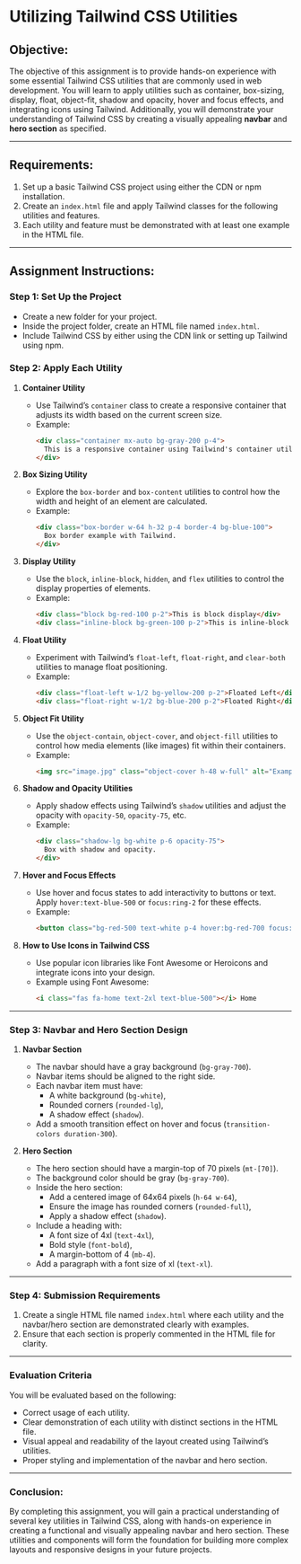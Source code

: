 # **Utilizing Tailwind CSS Utilities**

## **Objective:**

The objective of this assignment is to provide hands-on experience with some essential Tailwind CSS utilities that are commonly used in web development. You will learn to apply utilities such as container, box-sizing, display, float, object-fit, shadow and opacity, hover and focus effects, and integrating icons using Tailwind. Additionally, you will demonstrate your understanding of Tailwind CSS by creating a visually appealing **navbar** and **hero section** as specified.

---

## **Requirements:**

1. Set up a basic Tailwind CSS project using either the CDN or npm installation.
2. Create an `index.html` file and apply Tailwind classes for the following utilities and features.
3. Each utility and feature must be demonstrated with at least one example in the HTML file.

---

## **Assignment Instructions:**

### **Step 1: Set Up the Project**
- Create a new folder for your project.
- Inside the project folder, create an HTML file named `index.html`.
- Include Tailwind CSS by either using the CDN link or setting up Tailwind using npm.

### **Step 2: Apply Each Utility**

1. **Container Utility**
   - Use Tailwind’s `container` class to create a responsive container that adjusts its width based on the current screen size.
   - Example:
     ```html
     <div class="container mx-auto bg-gray-200 p-4">
       This is a responsive container using Tailwind's container utility.
     </div>
     ```

2. **Box Sizing Utility**
   - Explore the `box-border` and `box-content` utilities to control how the width and height of an element are calculated.
   - Example:
     ```html
     <div class="box-border w-64 h-32 p-4 border-4 bg-blue-100">
       Box border example with Tailwind.
     </div>
     ```

3. **Display Utility**
   - Use the `block`, `inline-block`, `hidden`, and `flex` utilities to control the display properties of elements.
   - Example:
     ```html
     <div class="block bg-red-100 p-2">This is block display</div>
     <div class="inline-block bg-green-100 p-2">This is inline-block display</div>
     ```

4. **Float Utility**
   - Experiment with Tailwind’s `float-left`, `float-right`, and `clear-both` utilities to manage float positioning.
   - Example:
     ```html
     <div class="float-left w-1/2 bg-yellow-200 p-2">Floated Left</div>
     <div class="float-right w-1/2 bg-blue-200 p-2">Floated Right</div>
     ```

5. **Object Fit Utility**
   - Use the `object-contain`, `object-cover`, and `object-fill` utilities to control how media elements (like images) fit within their containers.
   - Example:
     ```html
     <img src="image.jpg" class="object-cover h-48 w-full" alt="Example Image">
     ```

6. **Shadow and Opacity Utilities**
   - Apply shadow effects using Tailwind’s `shadow` utilities and adjust the opacity with `opacity-50`, `opacity-75`, etc.
   - Example:
     ```html
     <div class="shadow-lg bg-white p-6 opacity-75">
       Box with shadow and opacity.
     </div>
     ```

7. **Hover and Focus Effects**
   - Use hover and focus states to add interactivity to buttons or text. Apply `hover:text-blue-500` or `focus:ring-2` for these effects.
   - Example:
     ```html
     <button class="bg-red-500 text-white p-4 hover:bg-red-700 focus:ring-4">Hover and Focus Me</button>
     ```

8. **How to Use Icons in Tailwind CSS**
   - Use popular icon libraries like Font Awesome or Heroicons and integrate icons into your design.
   - Example using Font Awesome:
     ```html
     <i class="fas fa-home text-2xl text-blue-500"></i> Home
     ```

---

### **Step 3: Navbar and Hero Section Design**

1. **Navbar Section**
   - The navbar should have a gray background (`bg-gray-700`).
   - Navbar items should be aligned to the right side.
   - Each navbar item must have:
     - A white background (`bg-white`),
     - Rounded corners (`rounded-lg`),
     - A shadow effect (`shadow`).
   - Add a smooth transition effect on hover and focus (`transition-colors duration-300`).

2. **Hero Section**
   - The hero section should have a margin-top of 70 pixels (`mt-[70]`).
   - The background color should be gray (`bg-gray-700`).
   - Inside the hero section:
     - Add a centered image of 64x64 pixels (`h-64 w-64`),
     - Ensure the image has rounded corners (`rounded-full`),
     - Apply a shadow effect (`shadow`).
   - Include a heading with:
     - A font size of 4xl (`text-4xl`),
     - Bold style (`font-bold`),
     - A margin-bottom of 4 (`mb-4`).
   - Add a paragraph with a font size of xl (`text-xl`).

---

### **Step 4: Submission Requirements**
1. Create a single HTML file named `index.html` where each utility and the navbar/hero section are demonstrated clearly with examples.
2. Ensure that each section is properly commented in the HTML file for clarity.

---

### **Evaluation Criteria**
You will be evaluated based on the following:
- Correct usage of each utility.
- Clear demonstration of each utility with distinct sections in the HTML file.
- Visual appeal and readability of the layout created using Tailwind’s utilities.
- Proper styling and implementation of the navbar and hero section.

---

### **Conclusion:**
By completing this assignment, you will gain a practical understanding of several key utilities in Tailwind CSS, along with hands-on experience in creating a functional and visually appealing navbar and hero section. These utilities and components will form the foundation for building more complex layouts and responsive designs in your future projects.
